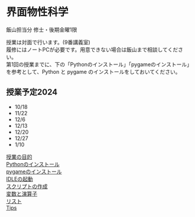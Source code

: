 # 界面物性科学

飯山担当分
修士・後期金曜1限  

授業は対面で行います。(9番講義室)  
履修にはノートPCが必要です。用意できない場合は飯山まで相談してください。  
第1回の授業までに、下の「Pythonのインストール」「pygameのインストール」を参考として、Python と pygame のインストールをしておいてください。  

## 授業予定2024
- 10/18
- 11/22
- 12/6
- 12/13
- 12/20
- 12/27
- 1/10

[授業の目的](aim.md)  
[Pythonのインストール](install.md)  
[pygameのインストール](pygame.md)  
[IDLEの起動](idle.md)  
[スクリプトの作成](script.md)  
[変数と演算子](operator.md)  
[リスト](list.md)  
[Tips](tips.md)  
